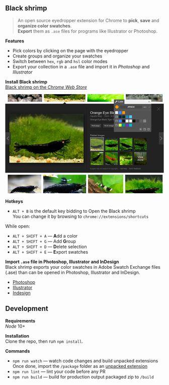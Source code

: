 ## Black shrimp

> An open source eyedropper extension for Chrome to **pick**, **save** and **organize color swatches**.  
  **Export** them as `.ase` files for programs like Illustrator or Photoshop.

**Features**
- Pick colors by clicking on the page with the eyedropper
- Create groups and organize your swatches
- Switch between `hex`, `rgb` and `hsl` color modes
- Export your collection in a `.ase` file and import it in *Photoshop* and *Illustrator*

**Install Black shrimp**  
[Black shrimp on the _Chrome Web Store_](https://chrome.google.com/webstore/detail/oggljfcldhdcoemgnamdaaaofaenefni)

![demo](https://raw.githubusercontent.com/Thomas-lhuillier/Black-shrimp/master/img/demo_screenshot.png)

**Hotkeys**
- `ALT + B` is the default key bidding to Open the Black shrimp  
  You can change it by browsing to `chrome://extensions/shortcuts`

While open:
- `ALT + SHIFT + A` — **A**dd a color
- `ALT + SHIFT + G` — Add **G**roup
- `ALT + SHIFT + D` — **D**elete selection
- `ALT + SHIFT + E` — **E**xport swatches

**Import `.ase` file in Photoshop, Illustrator and InDesign**  
Black shrimp exports your color swatches in Adobe Swatch Exchange files (.ase) than can be opened in Photoshop, Illustrator and InDesign.
- [Photoshop](https://helpx.adobe.com/photoshop/using/customizing-color-pickers-swatches.html#manage_swatch_libraries#manage_swatch_libraries)
- [Illustrator](https://helpx.adobe.com/illustrator/using/using-creating-swatches.html#import_swatches_from_another_document)
- [Indesign](https://helpx.adobe.com/indesign/using/swatches.html#import_swatches)


## Development

**Requirements**  
_Node_ 10+  

**Installation**  
Clone the repo, then run `npm install`.

**Commands**  
- `npm run watch` — watch code changes and build unpacked extensions  
  Once done, import the `/package` folder as an [unpacked extension](https://developer.chrome.com/extensions/getstarted#manifest)
- `npm run lint` — lint your code before any PR
- `npm run build` — build for production output packaged zip to `/build`
